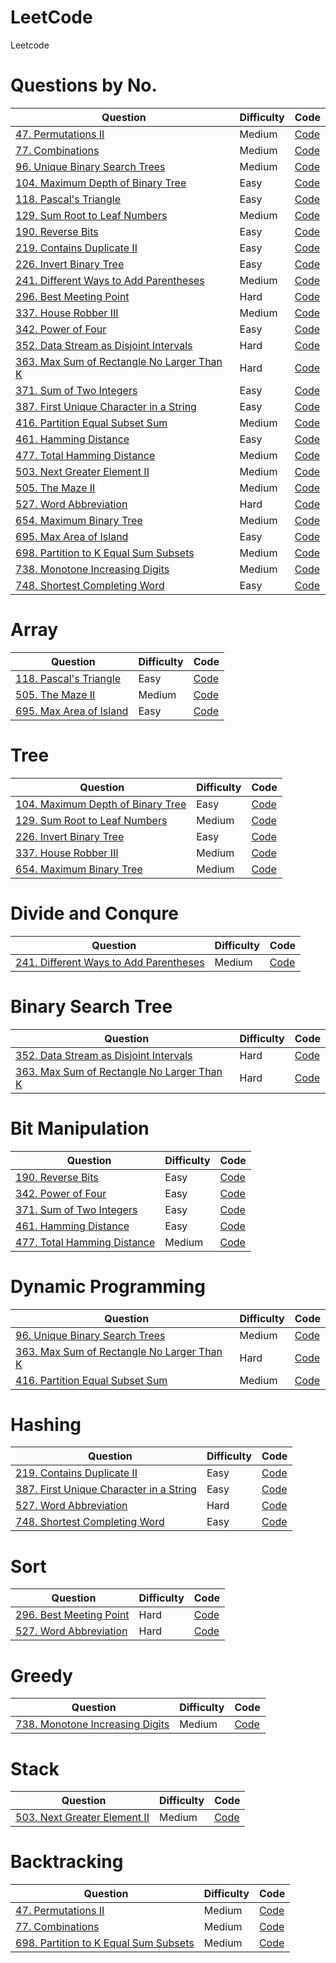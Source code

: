 # LeetCode
Leetcode

Questions by No.
====
|  Question  | Difficulty | Code |
| ---------- | ---------- | ---- |
| [47. Permutations II](https://leetcode.com/problems/permutations-ii/description/) | Medium | [Code](https://github.com/Luna1228/LeetCode/blob/master/47.%20Permutations%20II.java) |
| [77. Combinations](https://leetcode.com/problems/combinations/description/) | Medium | [Code](https://github.com/Luna1228/LeetCode/blob/master/77.%20Combinations.java) |
| [96. Unique Binary Search Trees](https://leetcode.com/problems/unique-binary-search-trees/description/) | Medium | [Code](https://github.com/Luna1228/LeetCode/blob/master/96.%20Unique%20Binary%20Search%20Trees.java) |
| [104. Maximum Depth of Binary Tree](https://leetcode.com/problems/maximum-depth-of-binary-tree/description/) |  Easy | [Code](https://github.com/Luna1228/LeetCode/blob/master/104.%20Maximum%20Depth%20of%20Binary%20Tree.java) |
| [118. Pascal's Triangle](https://leetcode.com/problems/pascals-triangle/description/) |  Easy | [Code](https://github.com/Luna1228/LeetCode/blob/master/118.%20Pascal's%20Triangle.java) |
| [129. Sum Root to Leaf Numbers](https://leetcode.com/problems/sum-root-to-leaf-numbers/description/) |  Medium | [Code](https://github.com/Luna1228/LeetCode/blob/master/129.%20Sum%20Root%20to%20Leaf%20Numbers.java) |
| [190. Reverse Bits](https://leetcode.com/problems/reverse-bits/description/) |  Easy | [Code](https://github.com/Luna1228/LeetCode/blob/master/190.%20Reverse%20Bits.java) |
| [219. Contains Duplicate II](https://leetcode.com/problems/contains-duplicate-ii/description/) |  Easy | [Code](https://github.com/Luna1228/LeetCode/blob/master/219.%20Contains%20Duplicate%20II.java) |
| [226. Invert Binary Tree](https://leetcode.com/problems/invert-binary-tree/description/) |  Easy | [Code](https://github.com/Luna1228/LeetCode/blob/master/226.%20Invert%20Binary%20Tree.java) |
| [241. Different Ways to Add Parentheses](https://leetcode.com/problems/different-ways-to-add-parentheses/description/) | Medium | [Code](https://github.com/Luna1228/LeetCode/blob/master/241.%20Different%20Ways%20to%20Add%20Parentheses.java) |
| [296. Best Meeting Point](https://leetcode.com/problems/best-meeting-point/description/) | Hard | [Code](https://github.com/Luna1228/LeetCode/blob/master/296.%20Best%20Meeting%20Point.java) |
| [337. House Robber III](https://leetcode.com/problems/house-robber-iii/description/) |  Medium | [Code](https://github.com/Luna1228/LeetCode/blob/master/337.%20House%20Robber%20III.java) |
| [342. Power of Four](https://leetcode.com/problems/power-of-four/description/) | Easy | [Code](https://github.com/Luna1228/LeetCode/blob/master/342.%20Power%20of%20Four.java) |
| [352. Data Stream as Disjoint Intervals](https://leetcode.com/problems/data-stream-as-disjoint-intervals/description/) | Hard | [Code](https://github.com/Luna1228/LeetCode/blob/master/352.%20Data%20Stream%20as%20Disjoint%20Intervals.java) |
| [363. Max Sum of Rectangle No Larger Than K](https://leetcode.com/problems/max-sum-of-rectangle-no-larger-than-k/description/) | Hard | [Code](https://github.com/Luna1228/LeetCode/blob/master/363.%20Max%20Sum%20of%20Rectangle%20No%20Larger%20Than%20K.java) |
| [371. Sum of Two Integers](https://leetcode.com/problems/sum-of-two-integers/description/) | Easy | [Code](https://github.com/Luna1228/LeetCode/blob/master/371.%20Sum%20of%20Two%20Integers.java) |
| [387. First Unique Character in a String](https://leetcode.com/problems/first-unique-character-in-a-string/description/) | Easy | [Code](https://github.com/Luna1228/LeetCode/blob/master/387.%20First%20Unique%20Character%20in%20a%20String.java) |
| [416. Partition Equal Subset Sum](https://leetcode.com/problems/partition-equal-subset-sum/description/) | Medium | [Code](https://github.com/Luna1228/LeetCode/blob/master/416.%20Partition%20Equal%20Subset%20Sum.java) |
| [461. Hamming Distance](https://leetcode.com/problems/hamming-distance/description/) | Easy | [Code](https://github.com/Luna1228/LeetCode/blob/master/461.%20Hamming%20Distance.java) |
| [477. Total Hamming Distance](https://leetcode.com/problems/total-hamming-distance/description/) | Medium | [Code](https://github.com/Luna1228/LeetCode/blob/master/477.%20Total%20Hamming%20Distance.java) |
| [503. Next Greater Element II](https://leetcode.com/problems/next-greater-element-ii/description/) | Medium | [Code](https://github.com/Luna1228/LeetCode/blob/master/503.%20Next%20Greater%20Element%20II.java) |
| [505. The Maze II](https://leetcode.com/problems/the-maze-ii/description/) | Medium | [Code](https://github.com/Luna1228/LeetCode/blob/master/505.%20The%20Maze%20II.java) |
| [527. Word Abbreviation](https://leetcode.com/problems/word-abbreviation/description/) | Hard | [Code](https://github.com/Luna1228/LeetCode/blob/master/527.%20Word%20Abbreviation.java) |
| [654. Maximum Binary Tree](https://leetcode.com/problems/maximum-binary-tree/description/) | Medium | [Code](https://github.com/Luna1228/LeetCode/blob/master/654.%20Maximum%20Binary%20Tree.java) |
| [695. Max Area of Island](https://leetcode.com/problems/max-area-of-island/description/) | Easy | [Code](https://github.com/Luna1228/LeetCode/blob/master/695.%20Max%20Area%20of%20Island.java) |
| [698. Partition to K Equal Sum Subsets](https://leetcode.com/problems/partition-to-k-equal-sum-subsets/description/) | Medium | [Code](https://github.com/Luna1228/LeetCode/blob/master/698.%20Partition%20to%20K%20Equal%20Sum%20Subsets.java) |
| [738. Monotone Increasing Digits](https://leetcode.com/problems/monotone-increasing-digits/description/) | Medium | [Code](https://github.com/Luna1228/LeetCode/blob/master/738.%20Monotone%20Increasing%20Digits.java) |
| [748. Shortest Completing Word](https://leetcode.com/problems/shortest-completing-word/description/) | Easy | [Code](https://github.com/Luna1228/LeetCode/blob/master/748.%20Shortest%20Completing%20Word.java) |

Array
====
|  Question  | Difficulty | Code |
| ---------- | ---------- | ---- |
| [118. Pascal's Triangle](https://leetcode.com/problems/pascals-triangle/description/) |  Easy | [Code](https://github.com/Luna1228/LeetCode/blob/master/118.%20Pascal's%20Triangle.java) |
| [505. The Maze II](https://leetcode.com/problems/the-maze-ii/description/) | Medium | [Code](https://github.com/Luna1228/LeetCode/blob/master/505.%20The%20Maze%20II.java) |
| [695. Max Area of Island](https://leetcode.com/problems/max-area-of-island/description/) | Easy | [Code](https://github.com/Luna1228/LeetCode/blob/master/695.%20Max%20Area%20of%20Island.java) |

Tree 
====
|  Question  | Difficulty | Code |
| ---------- | ---------- | ---- |
| [104. Maximum Depth of Binary Tree](https://leetcode.com/problems/maximum-depth-of-binary-tree/description/) |  Easy | [Code](https://github.com/Luna1228/LeetCode/blob/master/104.%20Maximum%20Depth%20of%20Binary%20Tree.java) |
| [129. Sum Root to Leaf Numbers](https://leetcode.com/problems/sum-root-to-leaf-numbers/description/) |  Medium | [Code](https://github.com/Luna1228/LeetCode/blob/master/129.%20Sum%20Root%20to%20Leaf%20Numbers.java) |
| [226. Invert Binary Tree](https://leetcode.com/problems/invert-binary-tree/description/) |  Easy | [Code](https://github.com/Luna1228/LeetCode/blob/master/226.%20Invert%20Binary%20Tree.java) |
| [337. House Robber III](https://leetcode.com/problems/house-robber-iii/description/) |  Medium | [Code](https://github.com/Luna1228/LeetCode/blob/master/337.%20House%20Robber%20III.java) |
| [654. Maximum Binary Tree](https://leetcode.com/problems/maximum-binary-tree/description/) | Medium | [Code](https://github.com/Luna1228/LeetCode/blob/master/654.%20Maximum%20Binary%20Tree.java) |


Divide and Conqure
====
|    Question  | Difficulty | Code |
| ------------ | ---------- | ---- |
| [241. Different Ways to Add Parentheses](https://leetcode.com/problems/different-ways-to-add-parentheses/description/) | Medium | [Code](https://github.com/Luna1228/LeetCode/blob/master/241.%20Different%20Ways%20to%20Add%20Parentheses.java) |

Binary Search Tree
====
|    Question  | Difficulty | Code |
| ------------ | ---------- | ---- |
| [352. Data Stream as Disjoint Intervals](https://leetcode.com/problems/data-stream-as-disjoint-intervals/description/) | Hard | [Code](https://github.com/Luna1228/LeetCode/blob/master/352.%20Data%20Stream%20as%20Disjoint%20Intervals.java) |
| [363. Max Sum of Rectangle No Larger Than K](https://leetcode.com/problems/max-sum-of-rectangle-no-larger-than-k/description/) | Hard | [Code](https://github.com/Luna1228/LeetCode/blob/master/363.%20Max%20Sum%20of%20Rectangle%20No%20Larger%20Than%20K.java) |

Bit Manipulation
====
|    Question  | Difficulty | Code |
| ------------ | ---------- | ---- |
| [190. Reverse Bits](https://leetcode.com/problems/reverse-bits/description/) |  Easy | [Code](https://github.com/Luna1228/LeetCode/blob/master/190.%20Reverse%20Bits.java) |
| [342. Power of Four](https://leetcode.com/problems/power-of-four/description/) | Easy | [Code](https://github.com/Luna1228/LeetCode/blob/master/342.%20Power%20of%20Four.java) |
| [371. Sum of Two Integers](https://leetcode.com/problems/sum-of-two-integers/description/) | Easy | [Code](https://github.com/Luna1228/LeetCode/blob/master/371.%20Sum%20of%20Two%20Integers.java) |
| [461. Hamming Distance](https://leetcode.com/problems/hamming-distance/description/) | Easy | [Code](https://github.com/Luna1228/LeetCode/blob/master/461.%20Hamming%20Distance.java) |
| [477. Total Hamming Distance](https://leetcode.com/problems/total-hamming-distance/description/) | Medium | [Code](https://github.com/Luna1228/LeetCode/blob/master/477.%20Total%20Hamming%20Distance.java) |


Dynamic Programming
====
|    Question  | Difficulty | Code |
| ------------ | ---------- | ---- |
| [96. Unique Binary Search Trees](https://leetcode.com/problems/unique-binary-search-trees/description/) | Medium | [Code](https://github.com/Luna1228/LeetCode/blob/master/96.%20Unique%20Binary%20Search%20Trees.java) |
| [363. Max Sum of Rectangle No Larger Than K](https://leetcode.com/problems/max-sum-of-rectangle-no-larger-than-k/description/) | Hard | [Code](https://github.com/Luna1228/LeetCode/blob/master/363.%20Max%20Sum%20of%20Rectangle%20No%20Larger%20Than%20K.java) |
| [416. Partition Equal Subset Sum](https://leetcode.com/problems/partition-equal-subset-sum/description/) | Medium | [Code](https://github.com/Luna1228/LeetCode/blob/master/416.%20Partition%20Equal%20Subset%20Sum.java) |

Hashing
====
|    Question  | Difficulty | Code |
| ------------ | ---------- | ---- |
| [219. Contains Duplicate II](https://leetcode.com/problems/contains-duplicate-ii/description/) |  Easy | [Code](https://github.com/Luna1228/LeetCode/blob/master/219.%20Contains%20Duplicate%20II.java) |
| [387. First Unique Character in a String](https://leetcode.com/problems/first-unique-character-in-a-string/description/) | Easy | [Code](https://github.com/Luna1228/LeetCode/blob/master/387.%20First%20Unique%20Character%20in%20a%20String.java) |
| [527. Word Abbreviation](https://leetcode.com/problems/word-abbreviation/description/) | Hard | [Code](https://github.com/Luna1228/LeetCode/blob/master/527.%20Word%20Abbreviation.java) |
| [748. Shortest Completing Word](https://leetcode.com/problems/shortest-completing-word/description/) | Easy | [Code](https://github.com/Luna1228/LeetCode/blob/master/748.%20Shortest%20Completing%20Word.java) |

Sort
====
|  Question  | Difficulty | Code |
| ---------- | ---------- | ---- |
| [296. Best Meeting Point](https://leetcode.com/problems/best-meeting-point/description/) | Hard | [Code](https://github.com/Luna1228/LeetCode/blob/master/296.%20Best%20Meeting%20Point.java) |
| [527. Word Abbreviation](https://leetcode.com/problems/word-abbreviation/description/) | Hard | [Code](https://github.com/Luna1228/LeetCode/blob/master/527.%20Word%20Abbreviation.java) |

Greedy
====
|  Question  | Difficulty | Code |
| ---------- | ---------- | ---- |
| [738. Monotone Increasing Digits](https://leetcode.com/problems/monotone-increasing-digits/description/) | Medium | [Code](https://github.com/Luna1228/LeetCode/blob/master/738.%20Monotone%20Increasing%20Digits.java) |

Stack
====
|  Question  | Difficulty | Code |
| ---------- | ---------- | ---- |
| [503. Next Greater Element II](https://leetcode.com/problems/next-greater-element-ii/description/) | Medium | [Code](https://github.com/Luna1228/LeetCode/blob/master/503.%20Next%20Greater%20Element%20II.java) |

Backtracking
====
|  Question  | Difficulty | Code |
| ---------- | ---------- | ---- |
| [47. Permutations II](https://leetcode.com/problems/permutations-ii/description/) | Medium | [Code](https://github.com/Luna1228/LeetCode/blob/master/47.%20Permutations%20II.java) |
| [77. Combinations](https://leetcode.com/problems/combinations/description/) | Medium | [Code](https://github.com/Luna1228/LeetCode/blob/master/77.%20Combinations.java) |
| [698. Partition to K Equal Sum Subsets](https://leetcode.com/problems/partition-to-k-equal-sum-subsets/description/) | Medium | [Code](https://github.com/Luna1228/LeetCode/blob/master/698.%20Partition%20to%20K%20Equal%20Sum%20Subsets.java) |
